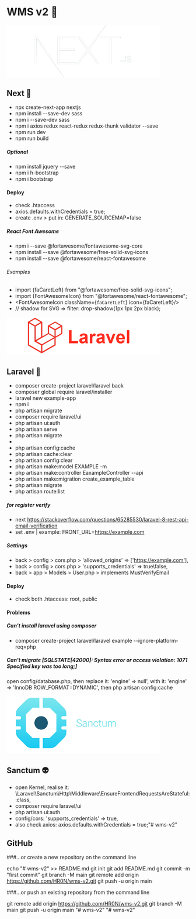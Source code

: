 # WMS v2 👾 




<img src="ui readme/Next%20logo.png" alt="Next logo" style="width: 420px"/>

## Next 🤖 
- npx create-next-app nextjs
- npm install --save-dev sass
- npm i --save-dev sass
- npm i axios redux react-redux redux-thunk validator --save
- npm run dev
- npm run build
##### Optional
- npm install jquery --save
- npm i h-bootstrap
- npm i bootstrap
#### Deploy
- check .htaccess
- axios.defaults.withCredentials = true;
- create .env > put in: GENERATE_SOURCEMAP=false
##### React Font Awesome
- npm i --save @fortawesome/fontawesome-svg-core
- npm install --save @fortawesome/free-solid-svg-icons
- npm install --save @fortawesome/react-fontawesome
###### Examples
- import {faCaretLeft} from "@fortawesome/free-solid-svg-icons";
- import {FontAwesomeIcon} from "@fortawesome/react-fontawesome";
- <FontAwesomeIcon className={`faCaretLeft`} icon={faCaretLeft}/>
- // shadow for SVG => filter: drop-shadow(1px 1px 2px black);



<img src="ui readme/Laravel%20logo.png" alt="Laravel logo" style="width: 420px"/>

## Laravel 🎃
- composer create-project laravel/laravel back
- composer global require laravel/installer
- laravel new example-app
- npm i
- php artisan migrate
- composer require laravel/ui
- php artisan ui:auth
- php artisan serve
- php artisan migrate
- 
- php artisan config:cache
- php artisan cache:clear
- php artisan config:clear
- php artisan make:model EXAMPLE -m
- php artisan make:controller EaxampleController --api
- php artisan make:migration create_example_table
- php artisan migrate
- php artisan route:list
##### for register verify
- next https://stackoverflow.com/questions/65285530/laravel-8-rest-api-email-verification
- set .env | example: FRONT_URL=https://example.com
##### Settings
- back > config > cors.php > 'allowed_origins' => ['https://example.com'],
- back > config > cors.php > 'supports_credentials' => true\false,
- back > app > Models > User.php >  implements MustVerifyEmail
#### Deploy
- check both .htaccess: root, public
#### Problems
##### Can't install laravel using composer
- composer create-project laravel/laravel example --ignore-platform-req=php
##### Can't migrate [SQLSTATE[42000]: Syntax error or access violation: 1071 Specified key was too long;]
open config/database.php, then
 replace it: 'engine' => null', with it: 'engine' => 'InnoDB ROW_FORMAT=DYNAMIC',
 then php artisan config:cache	




<img src="ui readme/Sanctum%20logo.png" alt="Sanctum logo" style="width: 420px"/>

## Sanctum 👽
- open Kernel, realise it: \Laravel\Sanctum\Http\Middleware\EnsureFrontendRequestsAreStateful::class,
- composer require laravel/ui
- php artisan ui:auth
- config/cors: 'supports_credentials' => true,
- also check axios: axios.defaults.withCredentials = true;"# wms-v2" 

## GitHub
###…or create a new repository on the command line

echo "# wms-v2" >> README.md
git init
git add README.md
git commit -m "first commit"
git branch -M main
git remote add origin https://github.com/HR0N/wms-v2.git
git push -u origin main


###…or push an existing repository from the command line

git remote add origin https://github.com/HR0N/wms-v2.git
git branch -M main
git push -u origin main
"# wms-v2" 
"# wms-v2" 

